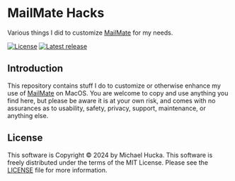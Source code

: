 # MailMate Hacks

Various things I did to customize [MailMate](https://freron.com) for my needs.

[![License](https://img.shields.io/badge/License-MIT-lightgrey.svg?style=flat-square)](https://github.com/mhucka/mailmate-hacks/blob/main/LICENSE)
[![Latest release](https://img.shields.io/github/v/release/mhucka/mailmate-hacks.svg?style=flat-square&color=b44e88&label=Latest%20release)](https://github.com/mhucka/mailmate-hacks/releases)


## Introduction

This repository contains stuff I do to customize or otherwise enhance my use of [MailMate](https://freron.com) on MacOS. You are welcome to copy and use anything you find here, but please be aware it is at your own risk, and comes with no assurances as to usability, safety, privacy, support, maintenance, or anything else.

## License

This software is Copyright © 2024 by Michael Hucka. This software is freely distributed under the terms of the MIT License. Please see the [LICENSE](LICENSE) file for more information.
